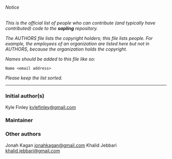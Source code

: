 ###### Notice

*This is the official list of people who can contribute (and typically have
contributed) code to the **sapling** repository.*

*The AUTHORS file lists the copyright holders; this file lists people. For
example, the employees of an organization are listed here but not in AUTHORS,
because the organization holds the copyright.*

*Names should be added to this file like so:*

	Name <email address>

*Please keep the list sorted.*

* * *

### Initial author(s)

Kyle Finley <kylefinley@gmail.com>

### Maintainer



### Other authors

Jonah Kagan <jonahkagan@gmail.com>
Khalid Jebbari <khalid.jebbari@gmail.com>
